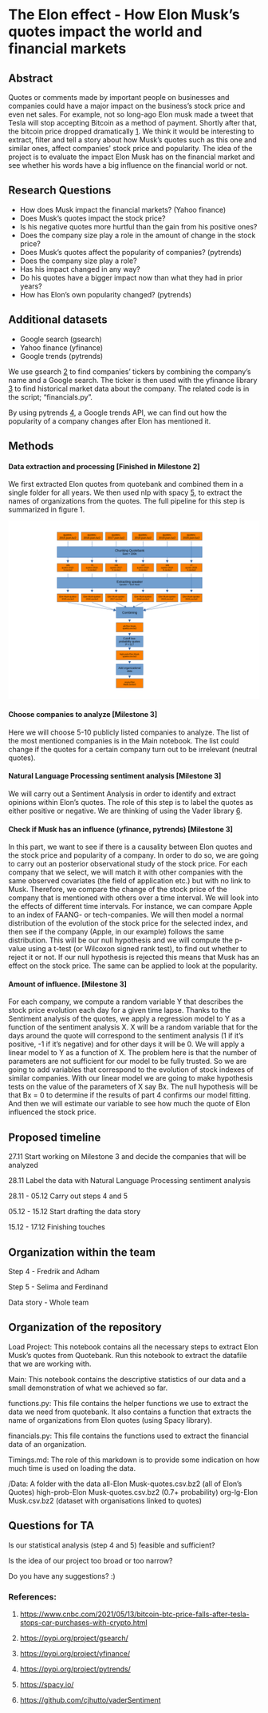 # The Elon effect - How Elon Musk’s quotes impact the world and financial markets

## Abstract

Quotes or comments made by important people on businesses and companies could have a major impact on the business’s stock price and even net sales. For example, not so long-ago Elon musk made a tweet that Tesla will stop accepting Bitcoin as a method of payment. Shortly after that, the bitcoin price dropped dramatically [1](https://www.cnbc.com/2021/05/13/bitcoin-btc-price-falls-after-tesla-stops-car-purchases-with-crypto.html). We think it would be interesting to extract, filter and tell a story about how Musk’s quotes such as this one and similar ones, affect companies' stock price and popularity. The idea of the project is to evaluate the impact Elon Musk has on the financial market and see whether his words have a big influence on the financial world or not.

## Research Questions

-   How does Musk impact the financial markets? (Yahoo finance)
-   Does Musk’s quotes impact the stock price?
-   Is his negative quotes more hurtful than the gain from his positive ones?
-   Does the company size play a role in the amount of change in the stock price?
-   Does Musk’s quotes affect the popularity of companies? (pytrends)
-   Does the company size play a role?
-   Has his impact changed in any way?
-   Do his quotes have a bigger impact now than what they had in prior years?
-   How has Elon’s own popularity changed? (pytrends)

## Additional datasets

-   Google search (gsearch)
-   Yahoo finance (yfinance)
-   Google trends (pytrends)

We use gsearch [2](https://pypi.org/project/gsearch/) to find companies’ tickers by combining the company’s name and a Google search. The ticker is then used with the yfinance library [3](https://pypi.org/project/yfinance/) to find historical market data about the company. The related code is in the script; “financials.py”.

By using pytrends [4](https://pypi.org/project/pytrends/), a Google trends API, we can find out how the popularity of a company changes after Elon has mentioned it.

## Methods

#### Data extraction and processing [Finished in Milestone 2]

We first extracted Elon quotes from quotebank and combined them in a single folder for all years. We then used nlp with spacy [5](https://spacy.io/), to extract the names of organizations from the quotes. The full pipeline for this step is summarized in figure 1.

![figure 1](figures/figure1.svg?raw=true)

#### Choose companies to analyze [Milestone 3]

Here we will choose 5-10 publicly listed companies to analyze. The list of the most mentioned companies is in the Main notebook. The list could change if the quotes for a certain company turn out to be irrelevant (neutral quotes).

#### Natural Language Processing sentiment analysis [Milestone 3]

We will carry out a Sentiment Analysis in order to identify and extract opinions within Elon’s quotes. The role of this step is to label the quotes as either positive or negative. We are thinking of using the Vader library [6](https://github.com/cjhutto/vaderSentiment).

#### Check if Musk has an influence (yfinance, pytrends) [Milestone 3]

In this part, we want to see if there is a causality between Elon quotes and the stock price and popularity of a company. In order to do so, we are going to carry out an posterior observational study of the stock price. For each company that we select, we will match it with other companies with the same observed covariates (the field of application etc.) but with no link to Musk. Therefore, we compare the change of the stock price of the company that is mentioned with others over a time interval. We will look into the effects of different time intervals.
For instance, we can compare Apple to an index of FAANG- or tech-companies. We will then model a normal distribution of the evolution of the stock price for the selected index, and then see if the company (Apple, in our example) follows the same distribution. This will be our null hypothesis and we will compute the p-value using a t-test (or Wilcoxon signed rank test), to find out whether to reject it or not. If our null hypothesis is rejected this means that Musk has an effect on the stock price. The same can be applied to look at the popularity.

#### Amount of influence. [Milestone 3]

For each company, we compute a random variable Y that describes the stock price evolution each day for a given time lapse. Thanks to the Sentiment analysis of the quotes, we apply a regression model to Y as a function of the sentiment analysis X. X will be a random variable that for the days around the quote will correspond to the sentiment analysis (1 if it’s positive, -1 if it’s negative) and for other days it will be 0. We will apply a linear model to Y as a function of X. The problem here is that the number of parameters are not sufficient for our model to be fully trusted. So we are going to add variables that correspond to the evolution of stock indexes of similar companies. With our linear model we are going to make hypothesis tests on the value of the parameters of X say Bx. The null hypothesis will be that Bx = 0 to determine if the results of part 4 confirms our model fitting. And then we will estimate our variable to see how much the quote of Elon influenced the stock price.

## Proposed timeline

27.11 Start working on Milestone 3 and decide the companies that will be analyzed

28.11 Label the data with Natural Language Processing sentiment analysis

28.11 - 05.12 Carry out steps 4 and 5

05.12 - 15.12 Start drafting the data story

15.12 - 17.12 Finishing touches

## Organization within the team

Step 4 - Fredrik and Adham

Step 5 - Selima and Ferdinand

Data story - Whole team

## Organization of the repository

Load Project: This notebook contains all the necessary steps to extract Elon Musk’s quotes from Quotebank. Run this notebook to extract the datafile that we are working with.

Main: This notebook contains the descriptive statistics of our data and a small demonstration of what we achieved so far.

functions.py: This file contains the helper functions we use to extract the data we need from quotebank. It also contains a function that extracts the name of organizations from Elon quotes (using Spacy library).

financials.py: This file contains the functions used to extract the financial data of an organization.

Timings.md: The role of this markdown is to provide some indication on how much time is used on loading the data.

/Data: A folder with the data
all-Elon Musk-quotes.csv.bz2 (all of Elon’s Quotes)
high-prob-Elon Musk-quotes.csv.bz2 (0.7+ probability)
org-lg-Elon Musk.csv.bz2 (dataset with organisations linked to quotes)

## Questions for TA

Is our statistical analysis (step 4 and 5) feasible and sufficient?

Is the idea of our project too broad or too narrow?

Do you have any suggestions? :)

### References:

1. https://www.cnbc.com/2021/05/13/bitcoin-btc-price-falls-after-tesla-stops-car-purchases-with-crypto.html

2. https://pypi.org/project/gsearch/

3. https://pypi.org/project/yfinance/

4. https://pypi.org/project/pytrends/

5. https://spacy.io/

6. https://github.com/cjhutto/vaderSentiment
